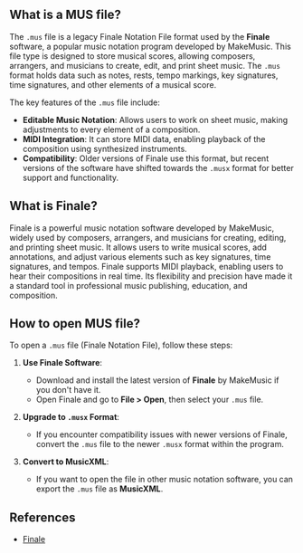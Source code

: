 ## What is a MUS file?

The `.mus` file is a legacy Finale Notation File format used by the **Finale** software, a popular music notation program developed by MakeMusic. This file type is designed to store musical scores, allowing composers, arrangers, and musicians to create, edit, and print sheet music. The `.mus` format holds data such as notes, rests, tempo markings, key signatures, time signatures, and other elements of a musical score.

The key features of the `.mus` file include:

-   **Editable Music Notation**: Allows users to work on sheet music, making adjustments to every element of a composition.
-   **MIDI Integration**: It can store MIDI data, enabling playback of the composition using synthesized instruments.
-   **Compatibility**: Older versions of Finale use this format, but recent versions of the software have shifted towards the `.musx` format for better support and functionality.

## What is Finale?

Finale is a powerful music notation software developed by MakeMusic, widely used by composers, arrangers, and musicians for creating, editing, and printing sheet music. It allows users to write musical scores, add annotations, and adjust various elements such as key signatures, time signatures, and tempos. Finale supports MIDI playback, enabling users to hear their compositions in real time. Its flexibility and precision have made it a standard tool in professional music publishing, education, and composition.

## How to open MUS file?

To open a `.mus` file (Finale Notation File), follow these steps:

1.  **Use Finale Software**:
    
    -   Download and install the latest version of **Finale** by MakeMusic if you don't have it.
    -   Open Finale and go to **File > Open**, then select your `.mus` file.
2.  **Upgrade to `.musx` Format**:
    
    -   If you encounter compatibility issues with newer versions of Finale, convert the `.mus` file to the newer `.musx` format within the program.
3.  **Convert to MusicXML**:
    
    -   If you want to open the file in other music notation software, you can export the `.mus` file as **MusicXML**.

## References
- [Finale](https://en.wikipedia.org/wiki/Finale_(scorewriter))
